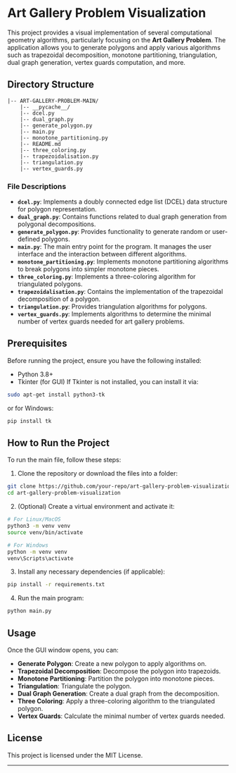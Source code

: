
# Art Gallery Problem Visualization

This project provides a visual implementation of several computational geometry algorithms, particularly focusing on the **Art Gallery Problem**. The application allows you to generate polygons and apply various algorithms such as trapezoidal decomposition, monotone partitioning, triangulation, dual graph generation, vertex guards computation, and more.

## Directory Structure

```
|-- ART-GALLERY-PROBLEM-MAIN/
    |-- __pycache__/
    |-- dcel.py
    |-- dual_graph.py
    |-- generate_polygon.py
    |-- main.py
    |-- monotone_partitioning.py
    |-- README.md
    |-- three_coloring.py
    |-- trapezoidalisation.py
    |-- triangulation.py
    |-- vertex_guards.py
```

### File Descriptions

- **`dcel.py`**: Implements a doubly connected edge list (DCEL) data structure for polygon representation.
- **`dual_graph.py`**: Contains functions related to dual graph generation from polygonal decompositions.
- **`generate_polygon.py`**: Provides functionality to generate random or user-defined polygons.
- **`main.py`**: The main entry point for the program. It manages the user interface and the interaction between different algorithms.
- **`monotone_partitioning.py`**: Implements monotone partitioning algorithms to break polygons into simpler monotone pieces.
- **`three_coloring.py`**: Implements a three-coloring algorithm for triangulated polygons.
- **`trapezoidalisation.py`**: Contains the implementation of the trapezoidal decomposition of a polygon.
- **`triangulation.py`**: Provides triangulation algorithms for polygons.
- **`vertex_guards.py`**: Implements algorithms to determine the minimal number of vertex guards needed for art gallery problems.

## Prerequisites

Before running the project, ensure you have the following installed:

- Python 3.8+
- Tkinter (for GUI)
If Tkinter is not installed, you can install it via:

```bash
sudo apt-get install python3-tk
```

or for Windows:

```bash
pip install tk
```

## How to Run the Project

To run the main file, follow these steps:

1. Clone the repository or download the files into a folder:

```bash
git clone https://github.com/your-repo/art-gallery-problem-visualization.git
cd art-gallery-problem-visualization
```

2. (Optional) Create a virtual environment and activate it:

```bash
# For Linux/MacOS
python3 -m venv venv
source venv/bin/activate

# For Windows
python -m venv venv
venv\Scripts\activate
```

3. Install any necessary dependencies (if applicable):

```bash
pip install -r requirements.txt
```

4. Run the main program:

```bash
python main.py
```

## Usage

Once the GUI window opens, you can:

- **Generate Polygon**: Create a new polygon to apply algorithms on.
- **Trapezoidal Decomposition**: Decompose the polygon into trapezoids.
- **Monotone Partitioning**: Partition the polygon into monotone pieces.
- **Triangulation**: Triangulate the polygon.
- **Dual Graph Generation**: Create a dual graph from the decomposition.
- **Three Coloring**: Apply a three-coloring algorithm to the triangulated polygon.
- **Vertex Guards**: Calculate the minimal number of vertex guards needed.

## License

This project is licensed under the MIT License.

---
